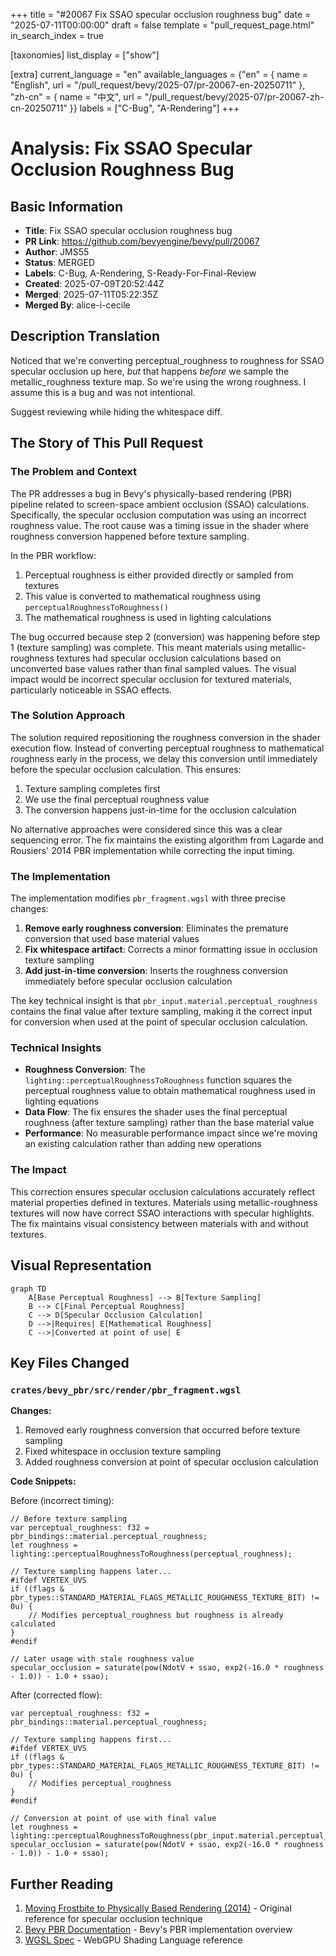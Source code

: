 +++
title = "#20067 Fix SSAO specular occlusion roughness bug"
date = "2025-07-11T00:00:00"
draft = false
template = "pull_request_page.html"
in_search_index = true

[taxonomies]
list_display = ["show"]

[extra]
current_language = "en"
available_languages = {"en" = { name = "English", url = "/pull_request/bevy/2025-07/pr-20067-en-20250711" }, "zh-cn" = { name = "中文", url = "/pull_request/bevy/2025-07/pr-20067-zh-cn-20250711" }}
labels = ["C-Bug", "A-Rendering"]
+++

# Analysis: Fix SSAO Specular Occlusion Roughness Bug

## Basic Information
- **Title**: Fix SSAO specular occlusion roughness bug
- **PR Link**: https://github.com/bevyengine/bevy/pull/20067
- **Author**: JMS55
- **Status**: MERGED
- **Labels**: C-Bug, A-Rendering, S-Ready-For-Final-Review
- **Created**: 2025-07-09T20:52:44Z
- **Merged**: 2025-07-11T05:22:35Z
- **Merged By**: alice-i-cecile

## Description Translation
Noticed that we're converting perceptual_roughness to roughness for SSAO specular occlusion up here, _but_ that happens _before_ we sample the metallic_roughness texture map. So we're using the wrong roughness. I assume this is a bug and was not intentional.

Suggest reviewing while hiding the whitespace diff.

## The Story of This Pull Request

### The Problem and Context
The PR addresses a bug in Bevy's physically-based rendering (PBR) pipeline related to screen-space ambient occlusion (SSAO) calculations. Specifically, the specular occlusion computation was using an incorrect roughness value. The root cause was a timing issue in the shader where roughness conversion happened before texture sampling.

In the PBR workflow:
1. Perceptual roughness is either provided directly or sampled from textures
2. This value is converted to mathematical roughness using `perceptualRoughnessToRoughness()`
3. The mathematical roughness is used in lighting calculations

The bug occurred because step 2 (conversion) was happening before step 1 (texture sampling) was complete. This meant materials using metallic-roughness textures had specular occlusion calculations based on unconverted base values rather than final sampled values. The visual impact would be incorrect specular occlusion for textured materials, particularly noticeable in SSAO effects.

### The Solution Approach
The solution required repositioning the roughness conversion in the shader execution flow. Instead of converting perceptual roughness to mathematical roughness early in the process, we delay this conversion until immediately before the specular occlusion calculation. This ensures:
1. Texture sampling completes first
2. We use the final perceptual roughness value
3. The conversion happens just-in-time for the occlusion calculation

No alternative approaches were considered since this was a clear sequencing error. The fix maintains the existing algorithm from Lagarde and Rousiers' 2014 PBR implementation while correcting the input timing.

### The Implementation
The implementation modifies `pbr_fragment.wgsl` with three precise changes:

1. **Remove early roughness conversion**: Eliminates the premature conversion that used base material values
2. **Fix whitespace artifact**: Corrects a minor formatting issue in occlusion texture sampling
3. **Add just-in-time conversion**: Inserts the roughness conversion immediately before specular occlusion calculation

The key technical insight is that `pbr_input.material.perceptual_roughness` contains the final value after texture sampling, making it the correct input for conversion when used at the point of specular occlusion calculation.

### Technical Insights
- **Roughness Conversion**: The `lighting::perceptualRoughnessToRoughness` function squares the perceptual roughness value to obtain mathematical roughness used in lighting equations
- **Data Flow**: The fix ensures the shader uses the final perceptual roughness (after texture sampling) rather than the base material value
- **Performance**: No measurable performance impact since we're moving an existing calculation rather than adding new operations

### The Impact
This correction ensures specular occlusion calculations accurately reflect material properties defined in textures. Materials using metallic-roughness textures will now have correct SSAO interactions with specular highlights. The fix maintains visual consistency between materials with and without textures.

## Visual Representation

```mermaid
graph TD
    A[Base Perceptual Roughness] --> B[Texture Sampling]
    B --> C[Final Perceptual Roughness]
    C --> D[Specular Occlusion Calculation]
    D -->|Requires| E[Mathematical Roughness]
    C -->|Converted at point of use| E
```

## Key Files Changed

### `crates/bevy_pbr/src/render/pbr_fragment.wgsl`
**Changes:** 
1. Removed early roughness conversion that occurred before texture sampling
2. Fixed whitespace in occlusion texture sampling
3. Added roughness conversion at point of specular occlusion calculation

**Code Snippets:**

Before (incorrect timing):
```wgsl
// Before texture sampling
var perceptual_roughness: f32 = pbr_bindings::material.perceptual_roughness;
let roughness = lighting::perceptualRoughnessToRoughness(perceptual_roughness);

// Texture sampling happens later...
#ifdef VERTEX_UVS
if ((flags & pbr_types::STANDARD_MATERIAL_FLAGS_METALLIC_ROUGHNESS_TEXTURE_BIT) != 0u) {
    // Modifies perceptual_roughness but roughness is already calculated
}
#endif

// Later usage with stale roughness value
specular_occlusion = saturate(pow(NdotV + ssao, exp2(-16.0 * roughness - 1.0)) - 1.0 + ssao);
```

After (corrected flow):
```wgsl
var perceptual_roughness: f32 = pbr_bindings::material.perceptual_roughness;

// Texture sampling happens first...
#ifdef VERTEX_UVS
if ((flags & pbr_types::STANDARD_MATERIAL_FLAGS_METALLIC_ROUGHNESS_TEXTURE_BIT) != 0u) {
    // Modifies perceptual_roughness
}
#endif

// Conversion at point of use with final value
let roughness = lighting::perceptualRoughnessToRoughness(pbr_input.material.perceptual_roughness);
specular_occlusion = saturate(pow(NdotV + ssao, exp2(-16.0 * roughness - 1.0)) - 1.0 + ssao);
```

## Further Reading
1. [Moving Frostbite to Physically Based Rendering (2014)](https://www.ea.com/frostbite/news/moving-frostbite-to-pb) - Original reference for specular occlusion technique
2. [Bevy PBR Documentation](https://bevyengine.org/learn/book/features/pbr/) - Bevy's PBR implementation overview
3. [WGSL Spec](https://gpuweb.github.io/gpuweb/wgsl/) - WebGPU Shading Language reference